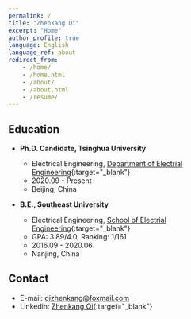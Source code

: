 ```yaml
---
permalink: /
title: "Zhenkang Qi"
excerpt: "Home"
author_profile: true
language: English
language_ref: about
redirect_from:
    - /home/
    - /home.html
    - /about/
    - /about.html
    - /resume/
---
```


## Education

-   **Ph.D. Candidate, Tsinghua University**

    -   Electrical Engineering, [Department of Electrial Engineering](https://www.eea.tsinghua.edu.cn/en/){:target="\_blank"}
    -   2020.09 - Present
    -   Beijing, China

-   **B.E., Southeast University**
    -   Electrical Engineering, [School of Electrial Engineering](https://ee.seu.edu.cn/eeen/main.psp){:target="\_blank"}
    -   GPA: 3.89/4.0, Ranking: 1/161
    -   2016.09 - 2020.06
    -   Nanjing, China

<!-- ## Research

### Resilience-Oriented Protection for Active Distribution Networks

-   Differential Protection
-   Non-Communication Protection
-   Fault Feeder Identification

### Traveling Wave Protection and Fault Location for Transmission Lines Connected to Renewable Generation

-   Traveling Wave Differential Protection
-   Traveling Wave Fault Location

## Publications

-   [1] Z. Qi, H. Wang, X. Dong, and Q. Hong, “A GNSS-independent Two-Terminal Traveling Wave Fault Location Scheme for Transmission Lines,” _Proceedings of the CSEE (in Chinese)_, _early access_, 2024.
-   [2] Z. Qi, A. Sun, and X. Dong, “Data Compression for Differential Protection of Distribution Network: A Wavelet Approach,” in 2023 IEEE International Conference on Advanced Power System Automation and Protection (APAP), Oct. 2023, pp. 206–210.
-   [3] Z. Qi, _et al_., “A Wavelet-Based Time-Domain Current Differential Protection for Active Distribution Networks,” _IEEE Trans. Smart Grid_, _under review_, 2024. -->

<!-- -   [4] Z. Qi _et al_., “Resilience-Oriented Non-Communication Protection Scheme for Distribution Networks with Inverter-Interfaced Distributed Generators,” _to be submitted_.
-   [5] Z. Qi _et al_., “A Low-Bit Traveling Wave Differential Protection for Transmission Lines Connected to Wind Farms,” _to be submitted_. -->

<!-- ## Awards  -->

<!-- -   2023, \*\* Best Paper Award -->
<!--
-   2020, **Graduation with Honor: College Graduate Excellence Award** (Top 5%)
-   2018, **National Scholarship for Undergraduate Students** (Top 5%)
-   2018, **Excellent Student of Jiangsu Province** (Top 1%)
-   2017, **President Scholarship** (Top 1%) -->

<!-- ## Projects

-   2018, **RoboMaster of National Robotics Competition**, National Third Prize
    -   Responsible for robot motion control system in **[RoboMaster](https://www.robomaster.com/en-US){:target="\_blank"} 2018**.
    -   Embedded Development & Machine Learning Algorithm -->

<!-- | ![RoboMaster](../images/robomaster02.jpg)  | ![RoboMaster](../images/robomaster01.jpg) |
| :----------------------------------------: | :---------------------------------------: |
|             RoboMaster Moment              |             RoboMaster Moment             |
| ------------------------------------------ |           ---------------------           | -->

<!-- -   2018, **Terminal and Data based Smart Grid Technology**, Score A
    -   Student Research Training Program (SRTP)
    -   Design of load forecasting algorithm -->

<!-- | ![loadforecasting](../images/loadforecastingloadforecasting01.png) | ![loadforecasting](../images/loadforecasting02.png) |
| :----------------------------------------------------------------: | :-------------------------------------------------: |
|              Results of Short-Term Load Forecasting 1              |      Results of Short-Term Load Forecasting 2       |
|             -----------------------------------------              |                ---------------------                | -->

<!-- ## Skills

-   **Data Analysis**
    -   Wavelet analysis, Sparse representation
    -   Master scientific calculation tools, such as **Python** and **MATLAB**
    -   Data Structures and Algorithms(my [LeetCode](https://github.com/qizhenkang/myLeetCode){:target="\_blank"} Record)
    -   Self-study Courses:
        -   Convex Optimization
        -   Introduction to Artificial Intelligence
        -   Deep Learning
-   **Simulation Software**
    -   Master **PSCAD/EMTDC**
-   **English**
    -   College English Test - Band 6 (CET-6), 530
    -   IELTS (Currently preparing)
    -   Master English reading/writing skills
    -   Master literature search and management methods -->

## Contact

-   E-mail: [qizhenkang@foxmail.com](mailto:qizhenkang@foxmail.com)
-   Linkedin: [Zhenkang Qi](https://www.linkedin.com/in/qizhenkang/){:target="\_blank"}
